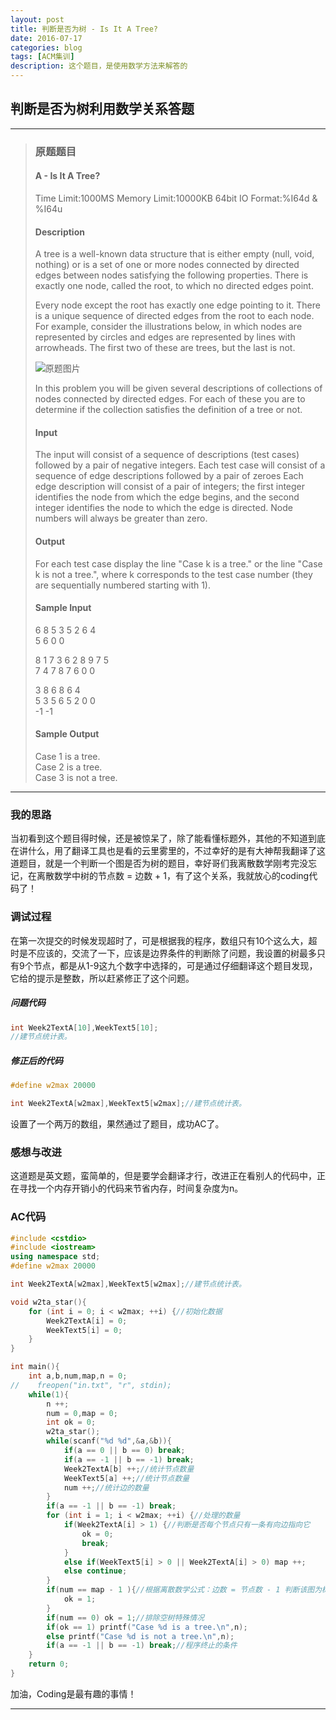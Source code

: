 ```yaml
---
layout: post
title: 判断是否为树 - Is It A Tree?
date: 2016-07-17
categories: blog
tags: [ACM集训]
description: 这个题目，是使用数学方法来解答的
---
```


## 判断是否为树利用数学关系答题

---
>### 原题题目
>
> #### A - Is It A Tree?
>
> Time Limit:1000MS     Memory Limit:10000KB     64bit IO Format:%I64d & %I64u
>
> #### Description
>
>A tree is a well-known data structure that is either empty (null, void, nothing) or is a set of one or more nodes connected by directed edges between nodes satisfying the following properties.
>There is exactly one node, called the root, to which no directed edges point.
>
>Every node except the root has exactly one edge pointing to it.
There is a unique sequence of directed edges from the root to each node.
For example, consider the illustrations below, in which nodes are represented by circles and edges are represented by lines with arrowheads. The first two of these are trees, but the last is not.
>
>![原题图片](http://7xjob4.com1.z0.glb.clouddn.com/e396b4b2ddd3a623af2a8c4f9d4a84ec "不知道看得到不")
>
>In this problem you will be given several descriptions of collections of nodes connected by directed edges. For each of these you are to determine if the collection satisfies the definition of a tree or not.
>
>#### Input
>
>The input will consist of a sequence of descriptions (test cases) followed by a pair of negative integers. Each test case will consist of a sequence of edge descriptions followed by a pair of zeroes Each edge description will consist of a pair of integers; the first integer identifies the node from which the edge begins, and the second integer identifies the node to which the edge is directed. Node numbers will always be greater than zero.
>
>#### Output
>
>For each test case display the line "Case k is a tree." or the line "Case k is not a tree.", where k corresponds to the test case number (they are sequentially numbered starting with 1).
>
>#### Sample Input
>
>6 8  5 3  5 2  6 4 <br>
>5 6  0 0<br>
>
>8 1  7 3  6 2  8 9  7 5<br>
>7 4  7 8  7 6  0 0<br>
>
>3 8  6 8  6 4<br>
>5 3  5 6  5 2  0 0<br>
>-1 -1<br>
>
>#### Sample Output
>
>Case 1 is a tree.<br>
>Case 2 is a tree.<br>
>Case 3 is not a tree.

---

### 我的思路
当初看到这个题目得时候，还是被惊呆了，除了能看懂标题外，其他的不知道到底在讲什么，用了翻译工具也是看的云里雾里的，不过幸好的是有大神帮我翻译了这道题目，就是一个判断一个图是否为树的题目，幸好哥们我离散数学刚考完没忘记，在离散数学中树的节点数 = 边数 + 1，有了这个关系，我就放心的coding代码了！

### 调试过程
在第一次提交的时候发现超时了，可是根据我的程序，数组只有10个这么大，超时是不应该的，交流了一下，应该是边界条件的判断除了问题，我设置的树最多只有9个节点，都是从1-9这九个数字中选择的，可是通过仔细翻译这个题目发现，它给的提示是整数，所以赶紧修正了这个问题。

##### 问题代码
```c++
int Week2TextA[10],WeekText5[10];
//建节点统计表。
```

##### 修正后的代码
```c++
#define w2max 20000

int Week2TextA[w2max],WeekText5[w2max];//建节点统计表。
```

设置了一个两万的数组，果然通过了题目，成功AC了。

### 感想与改进
这道题是英文题，蛮简单的，但是要学会翻译才行，改进正在看别人的代码中，正在寻找一个内存开销小的代码来节省内存，时间复杂度为n。

### AC代码
```c++
#include <cstdio>
#include <iostream>
using namespace std;
#define w2max 20000

int Week2TextA[w2max],WeekText5[w2max];//建节点统计表。

void w2ta_star(){
    for (int i = 0; i < w2max; ++i) {//初始化数据
        Week2TextA[i] = 0;
        WeekText5[i] = 0;
    }
}

int main(){
    int a,b,num,map,n = 0;
//    freopen("in.txt", "r", stdin);
    while(1){
        n ++;
        num = 0,map = 0;
        int ok = 0;
        w2ta_star();
        while(scanf("%d %d",&a,&b)){
            if(a == 0 || b == 0) break;
            if(a == -1 || b == -1) break;
            Week2TextA[b] ++;//统计节点数量
            WeekText5[a] ++;//统计节点数量
            num ++;//统计边的数量
        }
        if(a == -1 || b == -1) break;
        for (int i = 1; i < w2max; ++i) {//处理的数量
            if(Week2TextA[i] > 1) {//判断是否每个节点只有一条有向边指向它
                ok = 0;
                break;
            }
            else if(WeekText5[i] > 0 || Week2TextA[i] > 0) map ++;
            else continue;
        }
        if(num == map - 1 ){//根据离散数学公式：边数 = 节点数 - 1 判断该图为树
            ok = 1;
        }
        if(num == 0) ok = 1;//排除空树特殊情况
        if(ok == 1) printf("Case %d is a tree.\n",n);
        else printf("Case %d is not a tree.\n",n);
        if(a == -1 || b == -1) break;//程序终止的条件
    }
    return 0;
}
```
加油，Coding是最有趣的事情！

---
